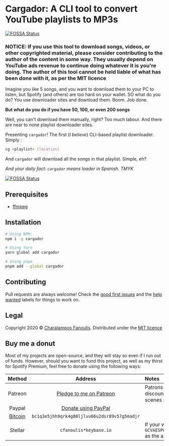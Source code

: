 # Cargador: A CLI tool to convert YouTube playlists to MP3s
[![FOSSA Status](https://app.fossa.io/api/projects/git%2Bgithub.com%2Fcfanoulis%2Fcargador.svg?type=shield)](https://app.fossa.io/projects/git%2Bgithub.com%2Fcfanoulis%2Fcargador?ref=badge_shield)


### NOTICE: If you use this tool to download songs, videos, or other copyrighted material, please consider contributing to the author of the content in some way. They usually depend on YouTube ads revenue to continue doing whatever it is you're doing. The author of this tool cannot be held liable of what has been done with it, as per the MIT licence

Imagine you like 5 songs, and you want to download them to your PC to listen, but Spotify (and others) are too hard on your wallet. SO what do you do? You use downloader sites and download them. Boom. Job done.


**But what do you do if you have 50, 100, or even 200 songs**

Well, you can't download them manually, right? Too much labour. And there are near to none playlist downloader sites.

Presenting `cargador`! The first (*I believe*) CLI-based playlist downloader. Simply :
```sh
cg <playlist> [location]
```
And `cargador` will download all the songs in that playlist. Simple, eh?

*And your daily fact: `cargador` means loader in Spanish. TMYK*


[![FOSSA Status](https://app.fossa.io/api/projects/git%2Bgithub.com%2Fcfanoulis%2Fcargador.svg?type=large)](https://app.fossa.io/projects/git%2Bgithub.com%2Fcfanoulis%2Fcargador?ref=badge_large)

## Prerequisites
- [ffmpeg](https://www.ffmpeg.org/download.html)

## Installation
```sh
# Using NPM:
npm i -g cargador

# Using Yarn
yarn global add cargador

# Using pnpm
pnpm add --global cargador
```

## Contributing
Pull requests are always welcome! Check the [good first issues](https://github.com/cfanoulis/cargador/labels/good%20first%20issue) and the [help wanted](https://github.com/cfanoulis/cargador/labels/help%20wanted) labels for things to work on.

## Legal

Copyright 2020 © [Charalampos Fanoulis](https://github.com/cfanoulis). Distributed under the [MIT licence](./LICENCE)

## Buy me a donut

Most of my projects are open-source, and they will stay so even if I run out of funds. However, should you want to fund this project, as well as my thirst for Spotify Premium, feel free to donate using the following ways:

| Method | Address | Notes |
|:------:|:-------:|:------|
|Patreon| [Pledge to me on Patreon](https://www.patreon.com/join/enkiel8029?) | Patrons get exclusive access to pre-release projects, discounts on comissions, exclusive support, behind-the-scenes posts and more!|
|Paypal| [Donate using PayPal](https://cfanoulis.page.link/donate-paypal)
|[Bitcoin](bitcoin:bc1q3e5jhh9qrk4g80ljlvu66u2dsr89v57g5madjr?message=Donation%20to%20Charalampos%27s%20OSS%20projects&time=1577294923)|`bc1q3e5jhh9qrk4g80ljlvu66u2dsr89v57g5madjr`|
|Stellar| `cfanoulis*keybase.io`| If your wallet or network doesn't support federation, use `GCVAESPQ3OSXZQCTLJNEXD35GA5CWXPQ6FG6JVBFIDNRRJIG77OKUB4I` as the address